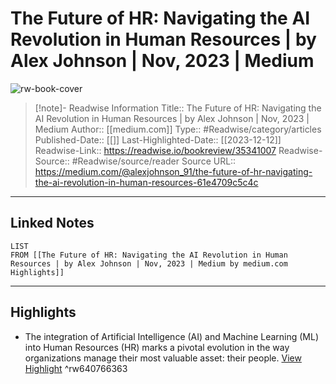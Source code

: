 # The Future of HR: Navigating the AI Revolution in Human Resources | by Alex Johnson | Nov, 2023 | Medium

![rw-book-cover](https://readwise-assets.s3.amazonaws.com/media/uploaded_book_covers/profile_174804/199Fas_msKe1ILp0ztWm0JA.png)
<br>
>[!note]- Readwise Information
>Title:: The Future of HR: Navigating the AI Revolution in Human Resources | by Alex Johnson | Nov, 2023 | Medium
>Author:: [[medium.com]]
>Type:: #Readwise/category/articles
>Published-Date:: [[]]
>Last-Highlighted-Date:: [[2023-12-12]]
>Readwise-Link:: https://readwise.io/bookreview/35341007
>Readwise-Source:: #Readwise/source/reader
>Source URL:: https://medium.com/@alexjohnson_91/the-future-of-hr-navigating-the-ai-revolution-in-human-resources-61e4709c5c4c
--- 

## Linked Notes
```dataview
LIST
FROM [[The Future of HR: Navigating the AI Revolution in Human Resources | by Alex Johnson | Nov, 2023 | Medium by medium.com Highlights]]
```

---

## Highlights
- The integration of Artificial Intelligence (AI) and Machine Learning (ML) into Human Resources (HR) marks a pivotal evolution in the way organizations manage their most valuable asset: their people. [View Highlight](https://readwise.io/open/640766363) ^rw640766363
